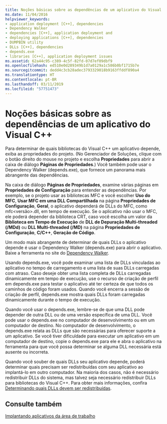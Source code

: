 ```yaml
---
title: Noções básicas sobre as dependências de um aplicativo do Visual C++
ms.date: 11/04/2016
helpviewer_keywords:
- application deployment [C++], dependencies
- Dependency Walker
- dependencies [C++], application deployment and
- deploying applications [C++], dependencies
- DUMPBIN utility
- DLLs [C++], dependencies
- depends.exe
- libraries [C++], application deployment issues
ms.assetid: 62a44c95-c389-4c5f-82fd-07d7ef09dbf9
ms.openlocfilehash: ed510e0d289349b1d7a0129a1c586b0bf1715b7e
ms.sourcegitcommit: dedd4c3cb28adec3793329018b9163ffddf890a4
ms.translationtype: HT
ms.contentlocale: pt-BR
ms.lasthandoff: 03/11/2019
ms.locfileid: "57751473"
---
```

# <a name="understanding-the-dependencies-of-a-visual-c-application"></a>Noções básicas sobre as dependências de um aplicativo do Visual C++

Para determinar de quais bibliotecas do Visual C++ um aplicativo depende, exiba as propriedades do projeto. (No Gerenciador de Soluções, clique com o botão direito do mouse no projeto e escolha **Propriedades** para abrir a caixa de diálogo **Páginas de Propriedades**.) Você também pode usar o Dependency Walker (depends.exe), que fornece um panorama mais abrangente das dependências.

Na caixa de diálogo **Páginas de Propriedades**, examine várias páginas em **Propriedades de Configuração** para entender as dependências. Por exemplo, se o projeto usar as bibliotecas MFC e você escolher **Uso do MFC**, **Usar MFC em uma DLL Compartilhada** na página **Propriedades de Configuração**, **Geral**, o aplicativo dependerá de DLLs do MFC, como mfc\<versão>.dll, em tempo de execução. Se o aplicativo não usar o MFC, ele poderá depender da biblioteca CRT, caso você escolha um valor da **Biblioteca em Tempo de Execução** de **DLL de Depuração Multi-threaded (/MDd)** ou **DLL Multi-threaded (/MD)** na página **Propriedades de Configuração**, **C/C++**, **Geração de Código**.

Um modo mais abrangente de determinar de quais DLLs o aplicativo depende é usar o Dependency Walker (depends.exe) para abrir o aplicativo. Baixe a ferramenta no site do [Dependency Walker](http://go.microsoft.com/fwlink/p/?LinkId=132640).

Usando depends.exe, você pode examinar uma lista de DLLs vinculadas ao aplicativo no tempo de carregamento e uma lista de suas DLLs carregadas com atraso. Caso deseje obter uma lista completa de DLLs carregadas dinamicamente em tempo de execução, use o recurso de criação de perfil em depends.exe para testar o aplicativo até ter certeza de que todos os caminhos de código foram usados. Quando você encerra a sessão de criação de perfil, depends.exe mostra quais DLLs foram carregadas dinamicamente durante o tempo de execução.

Quando você usar o depends.exe, lembre-se de que uma DLL pode depender de outra DLL ou de uma versão específica de uma DLL. Você pode usar o depends.exe no computador de desenvolvimento ou em um computador de destino. No computador de desenvolvimento, o depends.exe relata as DLLs que são necessárias para oferecer suporte a um aplicativo. Se você tiver dificuldade para executar um aplicativo em um computador de destino, copie o depends.exe para ele e abra o aplicativo na ferramenta para que você possa determinar se alguma DLL necessária está ausente ou incorreta.

Quando você souber de quais DLLs seu aplicativo depende, poderá determinar quais precisam ser redistribuídas com seu aplicativo ao implantá-lo em outro computador. Na maioria dos casos, não é necessário redistribuir DLLs do sistema, mas talvez seja necessário redistribuir DLLs para bibliotecas do Visual C++. Para obter mais informações, confira [Determinando quais DLLs devem ser redistribuídas](../ide/determining-which-dlls-to-redistribute.md).

## <a name="see-also"></a>Consulte também

[Implantando aplicativos da área de trabalho](../ide/deploying-native-desktop-applications-visual-cpp.md)
